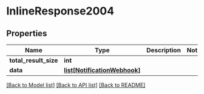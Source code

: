 # InlineResponse2004

## Properties
Name | Type | Description | Notes
------------ | ------------- | ------------- | -------------
**total_result_size** | **int** |  | 
**data** | [**list[NotificationWebhook]**](NotificationWebhook.md) |  | 

[[Back to Model list]](../README.md#documentation-for-models) [[Back to API list]](../README.md#documentation-for-api-endpoints) [[Back to README]](../README.md)


